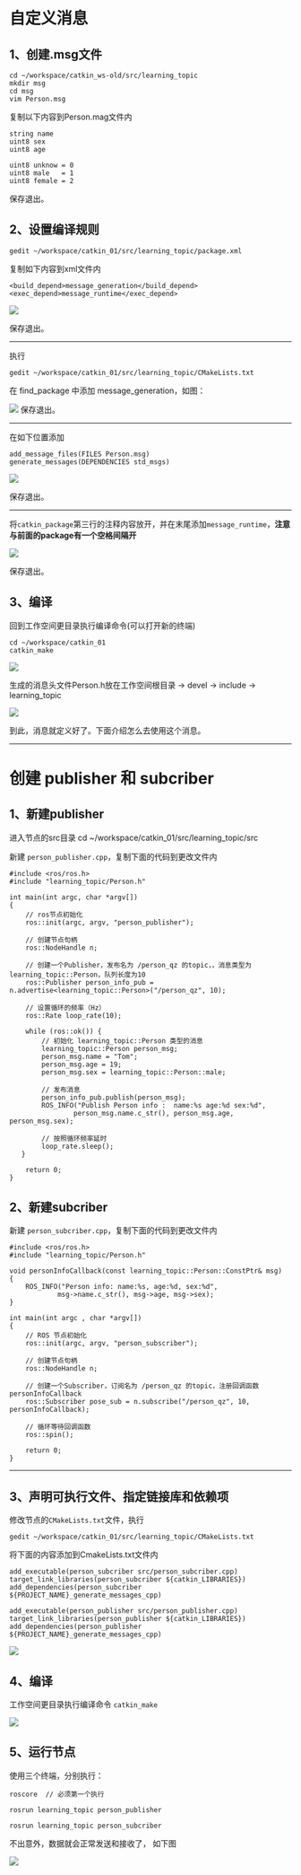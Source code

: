 
# 自定义消息 #
## 1、创建.msg文件 ##
	
	cd ~/workspace/catkin_ws-old/src/learning_topic
	mkdir msg
	cd msg
	vim Person.msg

复制以下内容到Person.mag文件内

	string name
	uint8 sex
	uint8 age
	
	uint8 unknow = 0
	uint8 male   = 1
	uint8 female = 2

保存退出。

## 2、设置编译规则 ##
	
	gedit ~/workspace/catkin_01/src/learning_topic/package.xml

复制如下内容到xml文件内

	<build_depend>message_generation</build_depend>
  	<exec_depend>message_runtime</exec_depend>


![](3/1.png)

保存退出。

----------
执行

	gedit ~/workspace/catkin_01/src/learning_topic/CMakeLists.txt
	
在 find\_package 中添加 message_generation，如图：

![](3/2.png)
保存退出。

----------


在如下位置添加

	add_message_files(FILES Person.msg)
	generate_messages(DEPENDENCIES std_msgs)

![](3/3.png)

保存退出。

----------


将`catkin_package`第三行的注释内容放开，并在末尾添加`message_runtime`，**注意与前面的package有一个空格间隔开**

![](3/4.png)

保存退出。


## 3、编译 ##

回到工作空间更目录执行编译命令(可以打开新的终端)

	cd ~/workspace/catkin_01
	catkin_make

![](3/5.png)

生成的消息头文件Person.h放在工作空间根目录 -> devel -> include  -> learning_topic

![](3/6.png)



到此，消息就定义好了。下面介绍怎么去使用这个消息。

----------

# 创建 publisher 和 subcriber #

## 1、新建publisher ##

进入节点的src目录
	cd  ~/workspace/catkin_01/src/learning_topic/src

新建 `person_publisher.cpp`，复制下面的代码到更改文件内

    #include <ros/ros.h>
	#include "learning_topic/Person.h"
	
	int main(int argc, char *argv[])
	{
	    // ros节点初始化
	    ros::init(argc, argv, "person_publisher");
	
	    // 创建节点句柄
	    ros::NodeHandle n;

		// 创建一个Publisher，发布名为 /person_qz 的topic，，消息类型为learning_topic::Person，队列长度为10
	    ros::Publisher person_info_pub = n.advertise<learning_topic::Person>("/person_qz", 10);
	
		// 设置循环的频率（Hz）
	    ros::Rate loop_rate(10);
	
	  	while (ros::ok()) {
			// 初始化 learning_topic::Person 类型的消息
	        learning_topic::Person person_msg;
	        person_msg.name = "Tom";
	        person_msg.age = 19;
	        person_msg.sex = learning_topic::Person::male;
	
			// 发布消息
	        person_info_pub.publish(person_msg);
	        ROS_INFO("Publish Person info :  name:%s age:%d sex:%d", 
	                person_msg.name.c_str(), person_msg.age, person_msg.sex);
	        
			// 按照循环频率延时
			loop_rate.sleep();
	   }
	
	    return 0;
	}

## 2、新建subcriber ##

新建 `person_subcriber.cpp`，复制下面的代码到更改文件内
	
	#include <ros/ros.h>
	#include "learning_topic/Person.h"

	void personInfoCallback(const learning_topic::Person::ConstPtr& msg)
	{
	    ROS_INFO("Person info: name:%s, age:%d, sex:%d",
	            msg->name.c_str(), msg->age, msg->sex);
	}
	
	int main(int argc , char *argv[])
	{
		// ROS 节点初始化
	    ros::init(argc, argv, "person_subscriber");
	
		// 创建节点句柄
	    ros::NodeHandle n;
	
		// 创建一个Subscriber，订阅名为 /person_qz 的topic，注册回调函数 personInfoCallback
	    ros::Subscriber pose_sub = n.subscribe("/person_qz", 10, personInfoCallback);
	
		// 循环等待回调函数
	    ros::spin();
 
	    return 0;
	}


----------
## 3、声明可执行文件、指定链接库和依赖项 ##

修改节点的`CMakeLists.txt`文件，执行

	gedit ~/workspace/catkin_01/src/learning_topic/CMakeLists.txt

将下面的内容添加到CmakeLists.txt文件内

	add_executable(person_subcriber src/person_subcriber.cpp)
	target_link_libraries(person_subcriber ${catkin_LIBRARIES})
	add_dependencies(person_subcriber ${PROJECT_NAME}_generate_messages_cpp)
	
	add_executable(person_publisher src/person_publisher.cpp)
	target_link_libraries(person_publisher ${catkin_LIBRARIES})
	add_dependencies(person_publisher ${PROJECT_NAME}_generate_messages_cpp)

![](3/7.png)

## 4、编译 ##

工作空间更目录执行编译命令 `catkin_make`

![](3/8.png)

## 5、运行节点 ##

使用三个终端，分别执行：

	roscore  // 必须第一个执行
	
	rosrun learning_topic person_publisher

	rosrun learning_topic person_subcriber

不出意外，数据就会正常发送和接收了， 如下图

![](3/9.png)



